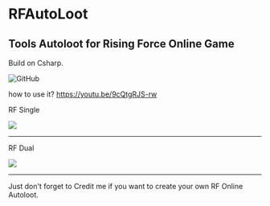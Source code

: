 # RFAutoLoot
Tools Autoloot for Rising Force Online Game
---
Build on Csharp.

<img alt="GitHub" src="https://img.shields.io/github/license/hkhairinas/RFAutoLoot?color=green">

how to use it?
https://youtu.be/9cQtgRJS-rw

RF Single

<img src="images/rfsingle.png">

---
RF Dual

<img src="images/rfdual.png">

---
Just don't forget to Credit me if you want to create your own RF Online Autoloot.

